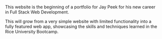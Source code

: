This website is the beginning of a portfolio for Jay Peek for his new career in Full Stack Web Development.

This will grow from a very simple website with limited functionality into a fully featured web app, showcasing the skills and techniques learned in the Rice University Bootcamp. 

